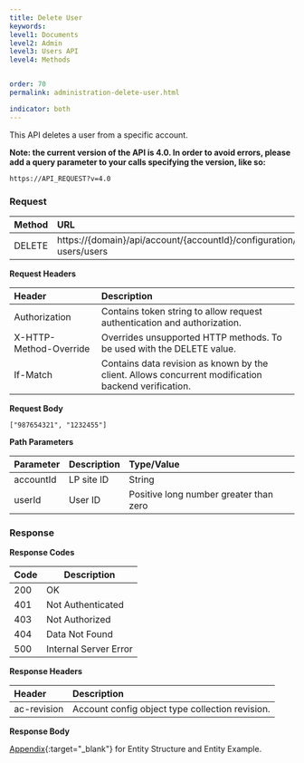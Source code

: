 ```yaml
---
title: Delete User
keywords:
level1: Documents
level2: Admin
level3: Users API
level4: Methods


order: 70
permalink: administration-delete-user.html

indicator: both
---
```


This API deletes a user from a specific account.

**Note: the current version of the API is 4.0. In order to avoid errors, please add a query parameter to your calls specifying the version, like so:**

```
https://API_REQUEST?v=4.0
```

### Request

| Method|      URL|  
 |:--------  |:---  |
 |DELETE|  https://{domain}/api/account/{accountId}/configuration/le-users/users |

**Request Headers**

 |Header         |Description  |
 |:------|        :--------  |
 |Authorization|  Contains token string to allow request authentication and authorization.  |
 |X-HTTP-Method-Override|  Overrides unsupported HTTP methods.  To be used with the DELETE value. |
 |If-Match|  Contains data revision as known by the client. Allows concurrent modification backend verification.  |

**Request Body**

`["987654321", "1232455"]`

**Path Parameters**

 |Parameter|  Description|  Type/Value |
 |:------    |:--------    |:--------|
 |accountId|  LP site ID|   String |
 |userId  |User ID   |Positive long number greater than zero|

### Response

**Response Codes** 

| Code | Description           |
|------|-----------------------|
| 200  | OK                    |
| 401  | Not Authenticated     |
| 403  | Not Authorized        |
| 404  | Data Not Found        |
| 500  | Internal Server Error |

**Response Headers**

 |Header  |Description |
| :-------  | :-----  |
| ac-revision | Account config object type collection revision. | 

**Response Body**

[Appendix](administration-users-appendix.html){:target="_blank"} for Entity Structure and Entity Example.
